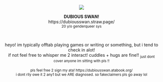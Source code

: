 <p align="center">
<img src="https://files.catbox.moe/udz45a.gif">
</p>  
<p align="center">
  <strong>DUBIOUS SWAN!</strong> <br> https://dubiousswan.straw.page/ <br> <sub>20 y/o genderqueer sys</sub> 
</p>  

<br>
<p align="center">
  heyo! im typically offtab playing games or writing or something, but i tend to check in alot!  <br> if not feel free to whisper me 2 interact! cuddles + hugs are fine!! <sub>just dont cover anyone im sitting with pls !!</sub> <br> <br> <sub>pls feel free 2 sign my ata! https://dubiousswan.atabook.org/</sub> <br><sub>i dont rlly owe it 2 any1 but we ARE diagnosed. so fakeclaimers pls go away lol</sub>
</p>
